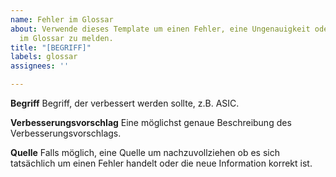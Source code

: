 ```yaml
---
name: Fehler im Glossar
about: Verwende dieses Template um einen Fehler, eine Ungenauigkeit oder einen Verbesserungsvorschlag
  im Glossar zu melden.
title: "[BEGRIFF]"
labels: glossar
assignees: ''

---
```


**Begriff**
Begriff, der verbessert werden sollte, z.B. ASIC.

**Verbesserungsvorschlag**
Eine möglichst genaue Beschreibung des Verbesserungsvorschlags.

**Quelle**
Falls möglich, eine Quelle um nachzuvollziehen ob es sich tatsächlich um einen Fehler handelt oder die neue Information korrekt ist.
